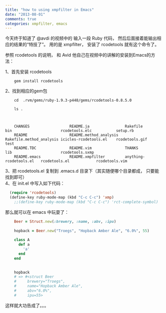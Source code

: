 ```yaml
---
title: "how to using xmpfilter in Emacs"
date: "2013-08-01"
comments: true
categories: xmpfilter, emacs
---
```


今天终于知道了 @avdi 的视频中的  输入一段 Ruby 代码， 然后后面接着能输出相应的结果的“特技了”。 用的是 xmpfilter， 安装了 rcodetools 就有这个命令了。



参照 rcodetools 的说明， 和 Avid 他自己在视频中的讲解的安装到Emacs的方法：

1、首先安装 rcodetools

		gem install rcodetools
		
2、找到相应的gem包
	
		cd  .rvm/gems/ruby-1.9.3-p448/gems/rcodetools-0.8.5.0
		
		ls .
		
		

		CHANGES                  README.ja                Rakefile                 bin                      rcodetools.elc           setup.rb
		README                   README.method_analysis   Rakefile.method_analysis icicles-rcodetools.el    rcodetools.gif           test
		README.TDC               README.vim               THANKS                   lib                      rcodetools.sxmp
		README.emacs             README.xmpfilter         anything-rcodetools.el   rcodetools.el            rcodetools.vim
		
		
		

3、把 rcodetools.el  复制到 .emacs.d 目录下（其实随便哪个目录都成， 只要能找到即可）	
4、在 init.el 中写入如下代码：

```lisp
  (require 'rcodetools)
  (define-key ruby-mode-map (kbd "C-c C-c") 'xmp)
	;;(define-key ruby-mode-map (kbd "C-c C-c") 'rct-complete-symbol)
```

那么就可以在 emacs 中玩耍了：


```ruby
	Beer = Struct.new(:brewery, :name, :abv, :ipu)                                                                                                                
	
	hopback = Beer.new("Troegs", "Hopback Amber Ale", "6.0%", 55)                                                                                                 
	                                                                                                                                                              
	class A                                                                                                                                                       
	  def a                                                                                                                                                       
	    'a'                                                                                                                                                       
	  end                                                                                                                                                         
	end                                                                                                                                                           
	                                                                                                                                                              
                                                                                                                                                                                                                                                                                                                                                                                                              	                                                                                                                                                  	a = A.new  # => #<A:0x007f8d7991a218>   
	hopback                                                                                                                                                       
	# => #<struct Beer                                                                                                                                            
	#     brewery="Troegs",                                                                                                                                       
	#     name="Hopback Amber Ale",                                                                                                                               
	#     abv="6.0%",                                                                                                                                             
	#     ipu=55> 
```
	
这样就大功告成了。。。
	
					
